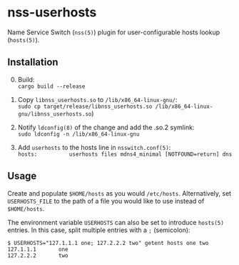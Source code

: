 # nss-userhosts

Name Service Switch (`nss(5)`) plugin for user-configurable hosts lookup (`hosts(5)`).

## Installation

0. Build:  
	`cargo build --release`

1. Copy `libnss_userhosts.so` to `/lib/x86_64-linux-gnu/`:  
	`sudo cp target/release/libnss_userhosts.so /lib/x86_64-linux-gnu/libnss_userhosts.so`)

2. Notify `ldconfig(8)` of the change and add the .so.2 symlink:  
	`sudo ldconfig -n /lib/x86_64-linux-gnu`

3. Add `userhosts` to the hosts line in `nsswitch.conf(5)`:  
	`hosts:          userhosts files mdns4_minimal [NOTFOUND=return] dns`

## Usage

Create and populate `$HOME/hosts` as you would `/etc/hosts`. Alternatively, set `USERHOSTS_FILE` to the path of a file you would like to use instead of `$HOME/hosts`.

The environment variable `USERHOSTS` can also be set to introduce `hosts(5)` entries. In this case, split multiple entries with a `;` (semicolon):
```
$ USERHOSTS="127.1.1.1 one; 127.2.2.2 two" getent hosts one two
127.1.1.1       one
127.2.2.2       two
```
